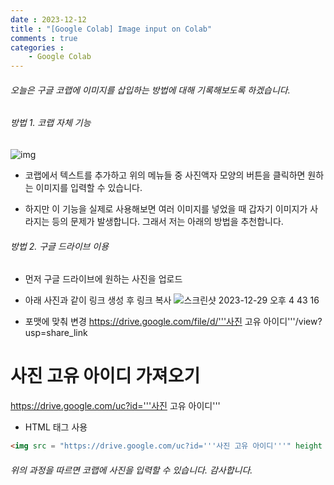 ```yaml
---
date : 2023-12-12
title : "[Google Colab] Image input on Colab"
comments : true
categories : 
    - Google Colab
---
```


###### 오늘은 구글 코랩에 이미지를 삽입하는 방법에 대해 기록해보도록 하겠습니다.

###### 방법 1. 코랩 자체 기능

![img](https://github.com/Byeooon/Byeooon/assets/55019557/31ff93a0-9958-4d7b-8c88-b7e971b53754)

* 코랩에서 텍스트를 추가하고 위의 메뉴들 중 사진액자 모양의 버튼을 클릭하면 원하는 이미지를 입력할 수 있습니다.

* 하지만 이 기능을 실제로 사용해보면 여러 이미지를 넣었을 때 갑자기 이미지가 사라지는 등의 문제가 발생합니다. 그래서 저는 아래의 방법을 추천합니다.

###### 방법 2. 구글 드라이브 이용

* 먼저 구글 드라이브에 원하는 사진을 업로드

* 아래 사진과 같이 링크 생성 후 링크 복사
![스크린샷 2023-12-29 오후 4 43 16](https://github.com/Byeooon/Byeooon/assets/55019557/c6bfd797-aae6-485a-9772-5136cfcbe259)

* 포맷에 맞춰 변경
https://drive.google.com/file/d/'''사진 고유 아이디'''/view?usp=share_link

# 사진 고유 아이디 가져오기
https://drive.google.com/uc?id='''사진 고유 아이디'''

* HTML 태그 사용

```html
<img src = "https://drive.google.com/uc?id='''사진 고유 아이디'''" height = 100 width = 100>
```

###### 위의 과정을 따르면 코랩에 사진을 입력할 수 있습니다. 감사합니다.


